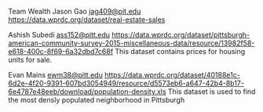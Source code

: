 Team Wealth
Jason Gao jag409@pit.edu https://data.wprdc.org/dataset/real-estate-sales

Ashish Subedi 
ass152@pitt.edu 
https://data.wprdc.org/dataset/pittsburgh-american-community-survey-2015-miscellaneous-data/resource/13982f58-e618-400c-8f69-6a32dbd7c68f
This dataset contains prices for housing units for sale.

Evan Mains
ewm38@pitt.edu
https://data.wprdc.org/dataset/40188e1c-6d2e-4f20-9391-607bd3054949/resource/d5573eb6-a647-42b4-8b17-6e4787e48eeb/download/population-density.xls
This dataset is used to find the most densly populated neighborhood in Pittsburgh
